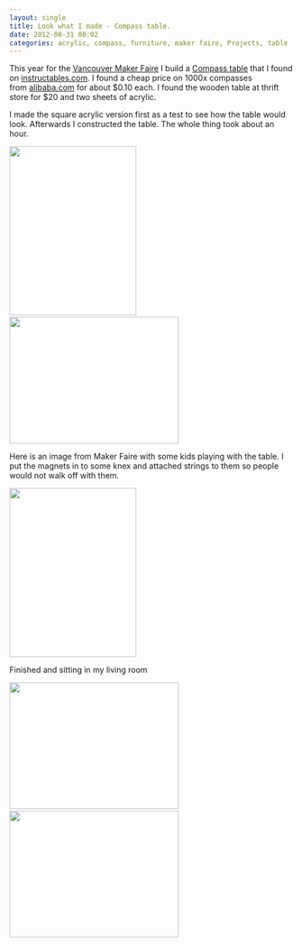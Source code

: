 ```yaml
---
layout: single
title: Look what I made - Compass table.
date: 2012-08-31 00:02
categories: acrylic, compass, furniture, maker faire, Projects, table
---
```

This year for the <a href="http://vancouver.makerfaire.ca/">Vancouver Maker Faire</a> I build a <a href="http://www.instructables.com/id/Compass-Table/">Compass table</a> that I found on <a href="http://www.instructables.com/">instructables.com</a>. I found a cheap price on 1000x compasses from <a href="http://www.alibaba.com/">alibaba.com</a> for about $0.10 each. I found the wooden table at thrift store for $20 and two sheets of acrylic.

I made the square acrylic version first as a test to see how the table would look. Afterwards I constructed the table. The whole thing took about an hour.

<img class="size-medium wp-image-2824" title="2012-06-21 02.30.53" src="/public/uploads/2012/08/2012-06-21-02.30.53-225x300.jpg" alt="" width="225" height="300" /> <img class="size-medium wp-image-2823" title="2012-06-21 05.24.38" src="/public/uploads/2012/08/2012-06-21-05.24.38-300x225.jpg" alt="" width="300" height="225" />

Here is an image from Maker Faire with some kids playing with the table. I put the magnets in to some knex and attached strings to them so people would not walk off with them.

<a href="/public/uploads/2012/08/IMG_0002.jpg"><img class="size-medium wp-image-2825" title="IMG_0002" src="/public/uploads/2012/08/IMG_0002-225x300.jpg" alt="" width="225" height="300" /></a>

Finished and sitting in my living room

<a href="/public/uploads/2012/08/IMG_4790.jpg"><img class="size-medium wp-image-2828" title="IMG_4790" src="/public/uploads/2012/08/IMG_4790-300x225.jpg" alt="" width="300" height="225" /></a> <a href="/public/uploads/2012/08/IMG_4792.jpg"><img class="size-medium wp-image-2829" title="IMG_4792" src="/public/uploads/2012/08/IMG_4792-300x225.jpg" alt="" width="300" height="225" /></a>

&nbsp;

&nbsp;
